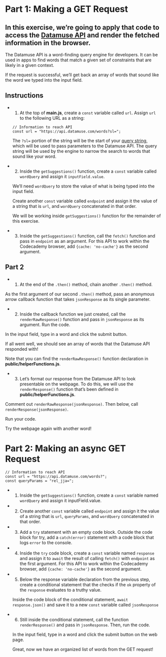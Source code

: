 # Part 1: Making a GET Request

## In this exercise, we’re going to apply that code to access the [Datamuse API](https://www.datamuse.com/api/) and render the fetched information in the browser.

The Datamuse API is a word-finding query engine for developers. It can be used in apps to find words that match a given set of constraints that are likely in a given context.

If the request is successful, we’ll get back an array of words that sound like the word we typed into the input field.

## Instructions

- 1. At the top of **main.js**, create a `const` variable called `url`. Assign `url` to the following URL as a string:

  ```
  // Information to reach API
  const url = "https://api.datamuse.com/words?sl=";
  ```

  The `?sl=` portion of the string will be the start of your [query string](https://en.wikipedia.org/wiki/Query_string), which will be used to pass parameters to the Datamuse API. The query string will be used by the engine to narrow the search to words that sound like your word.

- 2. Inside the `getSuggestions()` function, create a `const` variable called `wordQuery` and assign it `inputField.value`.

  We’ll need `wordQuery` to store the value of what is being typed into the input field.

  Create another `const` variable called `endpoint` and assign it the value of a string that is `url`, and `wordQuery` concatenated in that order.

  We will be working inside `getSuggestions()` function for the remainder of this exercise.

- 3. Inside the `getSuggestions()` function, call the `fetch()` function and pass in `endpoint` as an argument. For this API to work within the Codecademy browser, add `{cache: 'no-cache'}` as the second argument.

## Part 2

- 1. At the end of the `.then()` method, chain another `.then()` method.

As the first argument of our second `.then()` method, pass an anonymous arrow callback function that takes `jsonResponse` as its single parameter.

- 2. Inside the callback function we just created, call the `renderRawResponse()` function and pass in `jsonResponse` as its argument. Run the code.

In the input field, type in a word and click the submit button.

If all went well, we should see an array of words that the Datamuse API responded with!

Note that you can find the `renderRawResponse()` function declaration in **public/helperFunctions.js**.

- 3. Let’s format our response from the Datamuse API to look presentable on the webpage. To do this, we will use the `renderResponse()` function that’s been defined in **public/helperFunctions.js**.

Comment out `renderRawResponse(jsonResponse)`. Then below, call `renderResponse(jsonResponse)`.

Run your code.

Try the webpage again with another word!

# Part 2: Making an async GET Request

```
// Information to reach API
const url = "https://api.datamuse.com/words?";
const queryParams = "rel_jja=";
```

- 1. Inside the `getSuggestions()` function, create a `const` variable named `wordQuery` and assign it inputField.value.

- 2. Create another `const` variable called `endpoint` and assign it the value of a string that is `url`, `queryParams`, and `wordQuery` concatenated in that order.

- 3. Add a `try` statement with an empty code block. Outside the code block for try, add a `catch(error)` statement with a code block that logs `error` to the console.

- 4. Inside the `try` code block, create a `const` variable named `response` and assign it to `await` the result of calling `fetch()` with `endpoint` as the first argument. For this API to work within the Codecademy browser, add `{cache: 'no-cache'}` as the second argument.

- 5. Below the response variable declaration from the previous step, create a conditional statement that the checks if the `ok` property of the `response` evaluates to a truthy value.

  Inside the code block of the conditional statement, `await` `response.json()` and save it to a new `const` variable called `jsonResponse`

- 6. Still inside the conditional statement, call the function `renderResponse()` and pass in `jsonResponse`. Then, run the code.

  In the input field, type in a word and click the submit button on the web page.

  Great, now we have an organized list of words from the GET request!
